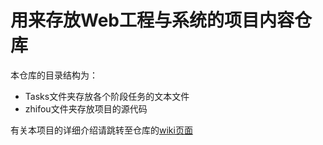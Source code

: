 ﻿# 用来存放Web工程与系统的项目内容仓库

本仓库的目录结构为：

* Tasks文件夹存放各个阶段任务的文本文件
* zhifou文件夹存放项目的源代码

有关本项目的详细介绍请跳转至仓库的[wiki页面](https://github.com/WEASP/our-project/wiki)
